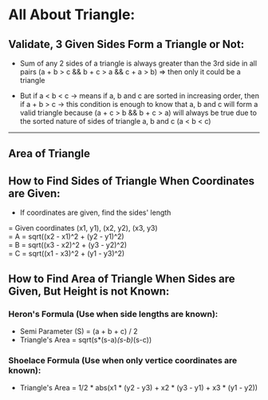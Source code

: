# All About Triangle: 


## Validate, 3 Given Sides Form a Triangle or Not: 


- Sum of any 2 sides of a triangle is always greater than the 3rd side in all pairs (a + b > c && b + c > a && c + a > b) => then only it could be a triangle 

- But if a < b < c -> means if a, b and c are sorted in increasing order, then if a + b > c -> this condition is enough to know that a, b and c will form a valid triangle because (a + c > b && b + c > a) will always be true due to the sorted nature of sides of triangle a, b and c (a < b < c) 


_ _ _ _ _ _ _ _ 



## Area of Triangle 


## How to Find Sides of Triangle When Coordinates are Given: 

- If coordinates are given, find the sides' length  

= Given coordinates (x1, y1), (x2, y2), (x3, y3)  
= A = sqrt((x2 - x1)^2 + (y2 - y1)^2)  
= B = sqrt((x3 - x2)^2 + (y3 - y2)^2)  
= C = sqrt((x1 - x3)^2 + (y1 - y3)^2)  


## How to Find Area of Triangle When Sides are Given, But Height is not Known: 

### Heron's Formula (Use when side lengths are known): 

- Semi Parameter (S) = (a + b + c) / 2  
- Triangle's Area = sqrt(s*(s-a)*(s-b)*(s-c))  


### Shoelace Formula (Use when only vertice coordinates are known): 

- Triangle's Area = 1/2 * abs(x1 * (y2 - y3) + x2 * (y3 - y1) + x3 * (y1 - y2))  